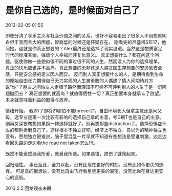 # 是你自己选的，是时候面对自己了


2013-02-05 01:55

即使分清了享乐主义与社会价值之间的关系，也好不容易走出了很多人不用想就明白但于我而言大的困惑，智商低的时候还是怀疑存在。
刚看完的尼基塔S1E17，他问她，这就是你真正想要的？Alex最终还是选择了现实温暖。当然这是物质富足时代的标准答案，强调个人幸福而非复仇意义。
真正想要什么？都在问这个问题。驱使你做一些貌似很不同的事过很不同的人生，然而没人为你的选择埋单。
真正的快乐应该并不高尚。真正想要的无非还是人类贪图生存想要的安逸感安全感，只是安全感的定义因人而异。
反问别人真正想要什么的人，是期待看到生命的原始自由张力期待自己无力实现的人生被勇敢的人偶遇？情人间期待对方说"你"？朋友之间怕友人走错了路然而深知不可控不可评判别人的人生于是一切问题抛回去？
真正想要的就高尚？就值得牺牲一切？真正想要本身就承认了欲望。本身就意味着利益的取得与放弃。

情绪开始。
我20了即将21哪怕不能forever21，自由环境长大但拿主意还是问父母，选专业是第一次比较有影响的选择自己拿的主意，考G刷T也是自己的主意。别再又深夜瞎想如果换一种选择就好了。别再想那些distraction了。选择恐惧症什么的都别折磨自己了。这样根本不独立好吧，经济上不独立，自以为的精神独立也没有，思想独立更难说，脑子里混乱一片早就不知道有些想法是受谁刺激。边走边看回头路边走边看the road not taken怎么行。

既然不能全然选我所爱，就爱我所选。如果选错，跌伤了就爬起来。

回归理性。
事已至此，全力以赴。没有比现在更好的时刻。没有比如今更优的选择。
可是真的很想说，没有比自由飞行看星星更美的渴望，没有比你在身边更安心的远航。

2013.2.5
回龙观夜未眠

